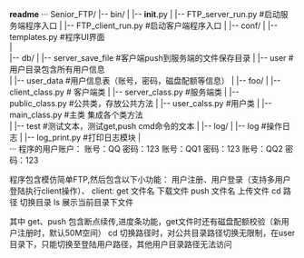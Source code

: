 ﻿**readme**
···
Senior_FTP/
|-- bin/
|   |-- __init__.py
|   |-- FTP_server_run.py                #启动服务端程序入口
|   |-- FTP_client_run.py                #启动客户端程序入口
|
|-- conf/
|   |-- templates.py                     #程序UI界面                   
|   
|-- db/ 
|   |-- server_save_file                 #客户端push到服务端的文件保存目录
|   |-- user                             #用户目录包含所有用户信息         
|   |-- user_data                        #用户信息表（账号，密码，磁盘配额等信息）
|
|-- foo/
|   |-- client_class.py                  # 客户端类
|   |-- server_class.py                  #服务端类
|   |-- public_class.py                  #公共类，存放公共方法
|   |-- user_calss.py                    #用户类
|   |-- main_class.py                    #主类 集成各个类方法   
|   |-- test                             #测试文本，测试get,push cmd命令的文本
|
|-- log/
|   |-- log                  #操作日志
|   |-- log_print.py         #打印日志模块
|   
···
程序的用户账户：        账号：QQ   密码：123
                        账号：QQ1  密码：123
				        账号：QQ2  密码：123
				        
						
程序包含模仿简单FTP,然后包含以下小功能：
用户注册、用户登录（支持多用户登陆执行client操作）、
client: get   文件名 下载文件
        push  文件名 上传文件
        cd    路径   切换目录
        ls    展示当前目录下文件
        
其中 get、push 包含断点续传,进度条功能，get文件时还有磁盘配额校验（新用户注册时，默认50M空间）
cd 切换路径时，对公共目录路径切换无限制，在user目录下，只能切换至登陆用户路径，其他用户目录路径无法访问
